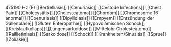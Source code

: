 475190 Hz (E)
[[Bertielliasis]]
[[Cenuriasis]]
[[Cestode Infections]]
[[Chest Pain]]
[[Cholecystitis]]
[[Cholesteatoma]]
[[Chordom]]
[[Chromosome 16 anormal]]
[[Coenuriasis]]
[[Dipylidiasis]]
[[Empyem]]
[[Entzündung der Gallenblase]]
[[Gluten Enteropathie]]
[[Hypovolämischen Schock]]
[[Kreislaufkollaps]]
[[Lungensarkoidose]]
[[Mittelohr Cholesteatoma]]
[[Raillietiniasis]]
[[Sarkoidose]]
[[Schock]]
[[Krankheiten/Sinusitis]]
[[Sprue]]
[[Zöliakie]]